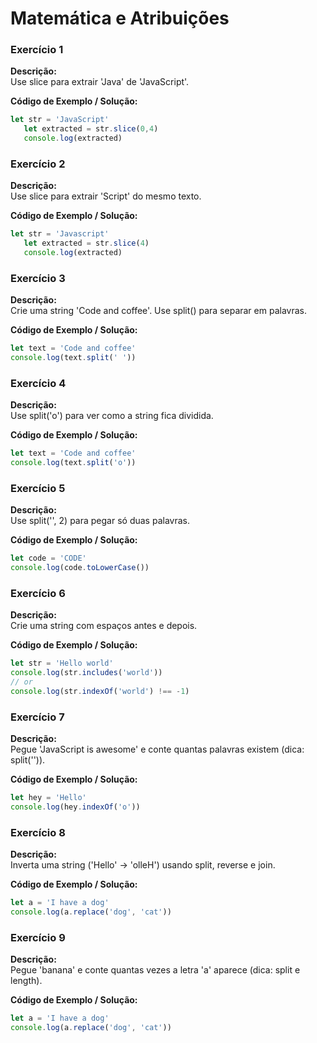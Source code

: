 # Matemática e Atribuições

### Exercício 1

**Descrição:**  
Use slice para extrair 'Java' de 'JavaScript'.

**Código de Exemplo / Solução:**

```javascript
let str = 'JavaScript'
   let extracted = str.slice(0,4)
   console.log(extracted)
```
### Exercício 2

**Descrição:**  
Use slice para extrair 'Script' do mesmo texto.

**Código de Exemplo / Solução:**

```javascript
let str = 'Javascript'
   let extracted = str.slice(4)
   console.log(extracted)
```

### Exercício 3

**Descrição:**  
Crie uma string 'Code and coffee'. Use split() para separar em palavras.

**Código de Exemplo / Solução:**

```javascript
let text = 'Code and coffee'
console.log(text.split(' '))
```

### Exercício 4

**Descrição:**  
Use split('o') para ver como a string fica dividida.

**Código de Exemplo / Solução:**

```javascript
let text = 'Code and coffee'
console.log(text.split('o'))

```

### Exercício 5

**Descrição:**  
Use split('', 2) para pegar só duas palavras.

**Código de Exemplo / Solução:**

```javascript
let code = 'CODE'
console.log(code.toLowerCase())
```

### Exercício 6

**Descrição:**  
Crie uma string com espaços antes e depois.

**Código de Exemplo / Solução:**

```javascript
let str = 'Hello world'
console.log(str.includes('world'))
// or
console.log(str.indexOf('world') !== -1)
```

### Exercício 7

**Descrição:**  
Pegue 'JavaScript is awesome' e conte quantas palavras existem (dica: split('')).

**Código de Exemplo / Solução:**

```javascript
let hey = 'Hello'
console.log(hey.indexOf('o'))
```

### Exercício 8

**Descrição:**  
Inverta uma string ('Hello' → 'olleH') usando split, reverse e join.

**Código de Exemplo / Solução:**

```javascript
let a = 'I have a dog'
console.log(a.replace('dog', 'cat'))

```
### Exercício 9

**Descrição:**  
Pegue 'banana' e conte quantas vezes a letra 'a' aparece (dica: split e length).

**Código de Exemplo / Solução:**

```javascript
let a = 'I have a dog'
console.log(a.replace('dog', 'cat'))
```
